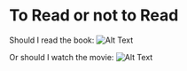 # To Read or not to Read

Should I read the book:
![Alt Text](https://media.giphy.com/media/q1mHcB8wOCWf6/giphy.gif)

Or should I watch the movie:
![Alt Text](https://media.giphy.com/media/3orif1s0OHZf7yKk6I/giphy.gif)
